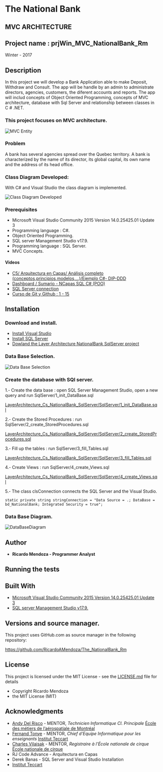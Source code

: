 # The National Bank

## MVC ARCHITECTURE

## Project name : prjWin_MVC_NationalBank_Rm

Winter - 2017


## Description

In this project we will develop a Bank Application able to make Deposit, Withdraw and Consult. The app will be handle by an admin to administrate directors, agencies, customers, the diferent accounts and reports. The app will includ concepts of Object Oriented Programming, concepts of MVC architecture, database with Sql Server and relationship between classes in C # .NET.


### This project focuses on MVC architecture.

![MVC Entity](/img/MVCmodel.JPG "MVC Entity")


### Problem

A bank has several agencies spread over the Quebec territory. A bank is characterized by the name of its director, 
its global capital, its own name and the address of its head office.


### Class Diagram Developed:

With C# and Visual Studio the class diagram is implemented.

![Class Diagram Developed](/img/Class_Diagram_StrategyPattern.jpg "Class Diagram Developed")


### Prerequisites

 * Microsoft Visual Studio Community 2015 Version 14.0.25425.01 Update 3
 * Programming language : C#.
 * Object Oriented Programming.
 * SQL server Management Studio v17.9.
 * Programming language : SQL Server.
 * MVC Concepts.
 
 
#### Videos
 
 * [C5/ Arquitectura en Capas/ Análisis completo (conceptos,principios,modelos,...)/Ejemplo C#- DIP-DDD](https://www.youtube.com/watch?v=SGXR0pDCP38&t=2464s)
 * [Dashboard / Sumario - NCapas SQL C# (POO)](https://www.youtube.com/watch?v=PmgSBN7xnzM&list=PLqjdFmR_HdQQaB7W6NWj9Mtdl3QvQn2oA)
 * [SQL Server connection](https://www.youtube.com/watch?v=OdDkFPO_nto)
 * [Curso de Git y Github : 1 - 15](https://www.youtube.com/watch?v=j8CSUPIB8mA)
 
 
## Installation

### Download and install. 

 * [Install Visual Studio](https://visualstudio.microsoft.com/)
 * [Install SQL Server](https://www.microsoft.com/en-ca/sql-server/sql-server-downloads)
 * [Dowland the Layer Architecture NationalBank SqlServer project](https://github.com/RicardoAMendoza/LayerArchitecture_Cs_NationalBank_SqlServer)
 
 
### Data Base Selection.

![Data Base Selection](/img/SelectingServer.JPG "Data Base Selection")
 
### Create the database with SQl server. 

1.- Create the data base : open SQL Server Management Studio, open a new query and run SqlServer/1_init_DataBase.sql

[LayerArchitecture_Cs_NationalBank_SqlServer/SqlServer/1_init_DataBase.sql](https://github.com/RicardoAMendoza/LayerArchitecture_Cs_NationalBank_SqlServer/blob/master/SqlServer/1_init_DataBase.sql)

2.- Create the Stored Procedures : run SqlServer/2_create_StoredProcedures.sql

[LayerArchitecture_Cs_NationalBank_SqlServer/SqlServer/2_create_StoredProcedures.sql](https://github.com/RicardoAMendoza/LayerArchitecture_Cs_NationalBank_SqlServer/blob/master/SqlServer/2_create_StoredProcedures.sql)

3.- Fill up the tables : run SqlServer/3_fill_Tables.sql

[LayerArchitecture_Cs_NationalBank_SqlServer/SqlServer/3_fill_Tables.sql](https://github.com/RicardoAMendoza/LayerArchitecture_Cs_NationalBank_SqlServer/blob/master/SqlServer/3_fill_Tables.sql)

4.- Create Views : run SqlServer/4_create_Views.sql

[LayerArchitecture_Cs_NationalBank_SqlServer/SqlServer/4_create_Views.sql](https://github.com/RicardoAMendoza/LayerArchitecture_Cs_NationalBank_SqlServer/blob/master/SqlServer/4_create_Views.sql)

5.- The class clsConnection connects the SQL Server and the Visual Studio.

```
static private string stringConnection = "Data Source = .; DataBase = bd_NationalBank; Integrated Security = true";
```


### Data Base Diagram.

![DataBaseDiagram](/img/databaseDiagrame.jpg "DataBaseDiagram")


## Author

* **Ricardo Mendoza -  Programmer Analyst**
 
 
## Running the tests
 
 
## Built With

* [Microsoft Visual Studio Community 2015 Version 14.0.25425.01 Update 3](https://visualstudio.microsoft.com/)
* [SQL server Management Studio v17.9.](https://www.microsoft.com/en-ca/sql-server/sql-server-downloads)


## Versions and source manager. 

This project uses GitHub.com as source manager in the following repository:

https://github.com/RicardoAMendoza/The_NationalBank_Rm


## License

This project is licensed under the MIT License - see the [LICENSE.md](LICENSE.md) file for details

- Copyright Ricardo Mendoza
- the MIT License (MIT)


## Acknowledgments

* [Andy Del Risco](https://www.linkedin.com/in/andydelriscomanzanares/) - MENTOR, *Technicien Informatique Cl. Principale* [École des métiers de l’aérospatiale de Montréal](http://ecole-metiers-aerospatiale.csdm.ca/)
* [Fernand Tonye](https://www.linkedin.com/in/fernand-tonye-6a46532b/) - MENTOR, *Chief d'Equipe Informatique pour les enseignants* [Institut Teccart](http://www.teccart.qc.ca/)
* [Charles Vilaisak](https://www.linkedin.com/in/cvilaisak/) - MENTOR, *Registraire à l'École nationale de cirque* [École nationale de cirque](https://www.linkedin.com/school/-cole-nationale-de-cirque/)
* RJ Code Advance - Arquitectura en Capas
* Derek Banas - SQL Server and Visual Studio Installation
* [Institut Teccart](http://www.teccart.qc.ca/)
